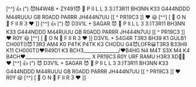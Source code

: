 [^^] 👍 (") 😈N4W4B + ZY491😈 🐧 P II L L 3  3:)T3R11 BH3NN K33 G444NDDD M44RUUU GB R0ADD PARRR JH444N7UU [[ ^ PR19C3 ]] ❤  😃 [^^] [ 💚 O N 🙂 F II R 3 ❤ ]]
[^^] 👍 (") 😈  D3V1L + SAGAR 😈 🐧 P II L L 3  3:)T3R11 BH3NN K33 G444NDDD M44RUUU GB R0ADD PARRR JH444N7UU [[ ^ PR19C3 ]] ❤ R0Y 😃 [^^] [ 💚 O N 🙂 F II R 3 ❤ ]]
D3V1L +  S4G4R T3R3 BH39 K1 GULB1 CH00T()😈T3R3 AM4 K0 P4TK P4TK K3 CHODU G4😈LOFR😀T3R3 B33H9 K11 CH000T()❤️R49D1 K3 BCH3_______________/❤️B4HG N4 M4T S3X M4 K4 B4CH❤️____________________________ X PR19C3 R0Y URF RAMU H3R3 XD🐧😀❤️
[^^] 👍 (") 😈  D3V1L + SAGAR 😈 🐧 P II L L 3  3:)T3R11 BH3NN K33 G444NDDD M44RUUU GB R0ADD PARRR JH444N7UU [[ ^ PR19C3 ]] ❤ R0Y 😃 [^^] [ 💚 O N 🙂 F II R 3 ❤ ]]
